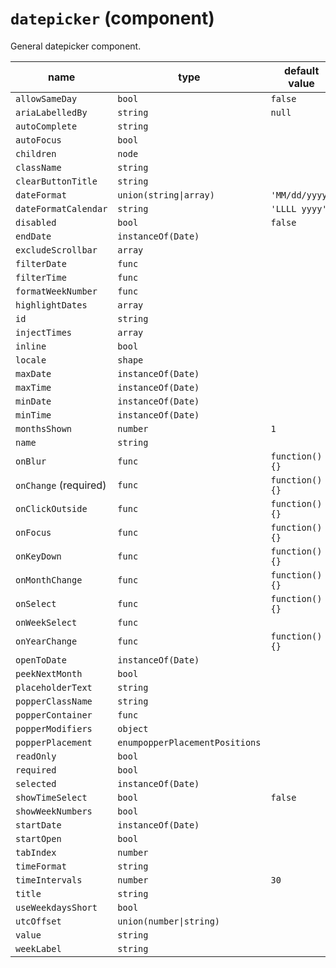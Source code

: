 # `datepicker` (component)

General datepicker component.

| name                  | type                           | default value   | description |
| --------------------- | ------------------------------ | --------------- | ----------- |
| `allowSameDay`        | `bool`                         | `false`         |             |
| `ariaLabelledBy`      | `string`                       | `null`          |             |
| `autoComplete`        | `string`                       |                 |             |
| `autoFocus`           | `bool`                         |                 |             |
| `children`            | `node`                         |                 |             |
| `className`           | `string`                       |                 |             |
| `clearButtonTitle`    | `string`                       |                 |             |
| `dateFormat`          | `union(string\|array)`         | `'MM/dd/yyyy'`  |             |
| `dateFormatCalendar`  | `string`                       | `'LLLL yyyy'`   |             |
| `disabled`            | `bool`                         | `false`         |             |
| `endDate`             | `instanceOf(Date)`             |                 |             |
| `excludeScrollbar`    | `array`                        |                 |             |
| `filterDate`          | `func`                         |                 |             |
| `filterTime`          | `func`                         |                 |             |
| `formatWeekNumber`    | `func`                         |                 |             |
| `highlightDates`      | `array`                        |                 |             |
| `id`                  | `string`                       |                 |             |
| `injectTimes`         | `array`                        |                 |             |
| `inline`              | `bool`                         |                 |             |
| `locale`              | `shape`                        |                 |             |
| `maxDate`             | `instanceOf(Date)`             |                 |             |
| `maxTime`             | `instanceOf(Date)`             |                 |             |
| `minDate`             | `instanceOf(Date)`             |                 |             |
| `minTime`             | `instanceOf(Date)`             |                 |             |
| `monthsShown`         | `number`                       | `1`             |             |
| `name`                | `string`                       |                 |             |
| `onBlur`              | `func`                         | `function() {}` |             |
| `onChange` (required) | `func`                         | `function() {}` |             |
| `onClickOutside`      | `func`                         | `function() {}` |             |
| `onFocus`             | `func`                         | `function() {}` |             |
| `onKeyDown`           | `func`                         | `function() {}` |             |
| `onMonthChange`       | `func`                         | `function() {}` |             |
| `onSelect`            | `func`                         | `function() {}` |             |
| `onWeekSelect`        | `func`                         |                 |             |
| `onYearChange`        | `func`                         | `function() {}` |             |
| `openToDate`          | `instanceOf(Date)`             |                 |             |
| `peekNextMonth`       | `bool`                         |                 |             |
| `placeholderText`     | `string`                       |                 |             |
| `popperClassName`     | `string`                       |                 |             |
| `popperContainer`     | `func`                         |                 |             |
| `popperModifiers`     | `object`                       |                 |             |
| `popperPlacement`     | `enumpopperPlacementPositions` |                 |             |
| `readOnly`            | `bool`                         |                 |             |
| `required`            | `bool`                         |                 |             |
| `selected`            | `instanceOf(Date)`             |                 |             |
| `showTimeSelect`      | `bool`                         | `false`         |             |
| `showWeekNumbers`     | `bool`                         |                 |             |
| `startDate`           | `instanceOf(Date)`             |                 |             |
| `startOpen`           | `bool`                         |                 |             |
| `tabIndex`            | `number`                       |                 |             |
| `timeFormat`          | `string`                       |                 |             |
| `timeIntervals`       | `number`                       | `30`            |             |
| `title`               | `string`                       |                 |             |
| `useWeekdaysShort`    | `bool`                         |                 |             |
| `utcOffset`           | `union(number\|string)`        |                 |             |
| `value`               | `string`                       |                 |             |
| `weekLabel`           | `string`                       |                 |             |
